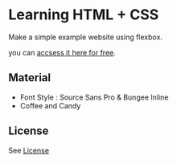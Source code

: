 # Learning HTML + CSS 
Make a simple example website using flexbox.

you can [accsess it here for free](https://ayo-flexbox.netlify.com/).

## Material
* Font Style : Source Sans Pro & Bungee Inline
* Coffee and Candy

## License
See [License](./LICENSE.md)